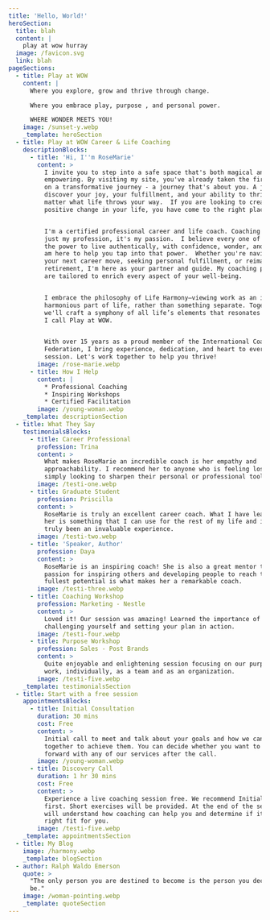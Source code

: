 ```yaml
---
title: 'Hello, World!'
heroSection:
  title: blah
  content: |
    play at wow hurray
  image: /favicon.svg
  link: blah
pageSections:
  - title: Play at WOW
    content: |
      Where you explore, grow and thrive through change.

      Where you embrace play, purpose , and personal power.   

      WHERE WONDER MEETS YOU!
    image: /sunset-y.webp
    _template: heroSection
  - title: Play at WOW Career & Life Coaching
    descriptionBlocks:
      - title: 'Hi, I''m RoseMarie'
        content: >
          I invite you to step into a safe space that's both magical and
          empowering. By visiting my site, you've already taken the first step
          on a transformative journey - a journey that's about you. A journey to
          discover your joy, your fulfillment, and your ability to thrive no
          matter what life throws your way.  If you are looking to create
          positive change in your life, you have come to the right place.


          I'm a certified professional career and life coach. Coaching is not
          just my profession, it's my passion.  I believe every one of us has
          the power to live authentically, with confidence, wonder, and joy.  I
          am here to help you tap into that power.  Whether you're navigating
          your next career move, seeking personal fulfillment, or reimagining
          retirement, I'm here as your partner and guide. My coaching programs
          are tailored to enrich every aspect of your well-being.


          I embrace the philosophy of Life Harmony—viewing work as an integral,
          harmonious part of life, rather than something separate. Together,
          we'll craft a symphony of all life’s elements that resonates with what
          I call Play at WOW.


          With over 15 years as a proud member of the International Coaching
          Federation, I bring experience, dedication, and heart to every
          session. Let's work together to help you thrive!
        image: /rose-marie.webp
      - title: How I Help
        content: |
          * Professional Coaching
          * Inspiring Workshops
          * Certified Facilitation
        image: /young-woman.webp
    _template: descriptionSection
  - title: What They Say
    testimonialsBlocks:
      - title: Career Professional
        profession: Trina
        content: >
          What makes RoseMarie an incredible coach is her empathy and
          approachability. I recommend her to anyone who is feeling lost, or
          simply looking to sharpen their personal or professional toolkit.
        image: /testi-one.webp
      - title: Graduate Student
        profession: Priscilla
        content: >
          RoseMarie is truly an excellent career coach. What I have learnt from
          her is something that I can use for the rest of my life and it has
          truly been an invaluable experience.
        image: /testi-two.webp
      - title: 'Speaker, Author'
        profession: Daya
        content: >
          RoseMarie is an inspiring coach! She is also a great mentor to me. Her
          passion for inspiring others and developing people to reach their
          fullest potential is what makes her a remarkable coach.
        image: /testi-three.webp
      - title: Coaching Workshop
        profession: Marketing - Nestle
        content: >
          Loved it! Our session was amazing! Learned the importance of
          challenging yourself and setting your plan in action.
        image: /testi-four.webp
      - title: Purpose Workshop
        profession: Sales - Post Brands
        content: >
          Quite enjoyable and enlightening session focusing on our purpose at
          work, individually, as a team and as an organization.
        image: /testi-five.webp
    _template: testimonialsSection
  - title: Start with a free session
    appointmentsBlocks:
      - title: Initial Consultation
        duration: 30 mins
        cost: Free
        content: >
          Initial call to meet and talk about your goals and how we can work
          together to achieve them. You can decide whether you want to move
          forward with any of our services after the call.
        image: /young-woman.webp
      - title: Discovery Call
        duration: 1 hr 30 mins
        cost: Free
        content: >
          Experience a live coaching session free. We recommend Initial Consult
          first. Short exercises will be provided. At the end of the session you
          will understand how coaching can help you and determine if it is a
          right fit for you.
        image: /testi-five.webp
    _template: appointmentsSection
  - title: My Blog
    image: /harmony.webp
    _template: blogSection
  - author: Ralph Waldo Emerson
    quote: >
      "The only person you are destined to become is the person you decide to
      be."
    image: /woman-pointing.webp
    _template: quoteSection
---
```


